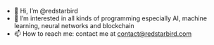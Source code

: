 - 👋 Hi, I’m @redstarbird
- 👀 I’m interested in all kinds of programming especially AI, machine learning, neural networks and blockchain
- 📫 How to reach me: contact me at contact@redstarbird.com
